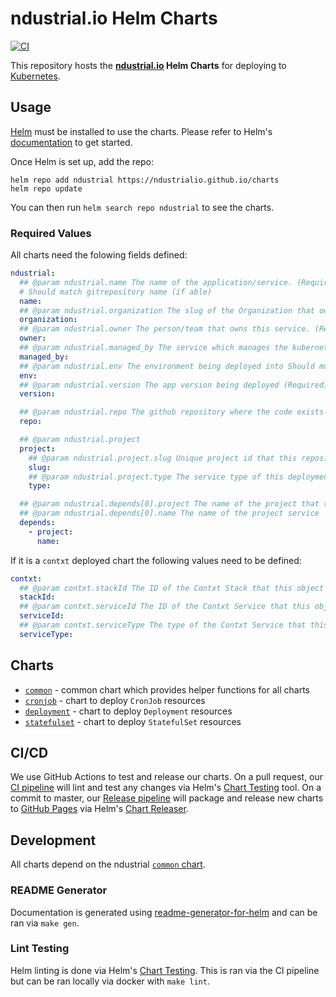 # ndustrial.io Helm Charts

[![CI](https://github.com/ndustrialio/charts/workflows/CI/badge.svg)](https://github.com/ndustrialio/charts/actions?query=workflow%3ACI)

This repository hosts the **[ndustrial.io](https://ndustrial.io) Helm Charts** for deploying to [Kubernetes](https://kubernetes.io/).

## Usage

[Helm](https://helm.sh) must be installed to use the charts.
Please refer to Helm's [documentation](https://helm.sh/docs/) to get started.

Once Helm is set up, add the repo:

```console
helm repo add ndustrial https://ndustrialio.github.io/charts
helm repo update
```

You can then run `helm search repo ndustrial` to see the charts.

### Required Values

All charts need the folowing fields defined:

```yaml
ndustrial:
  ## @param ndustrial.name The name of the application/service. (Required)
  # Should match gitrepository name (if able)
  name:
  ## @param ndustrial.organization The slug of the Organization that owns the application (Required)
  organization:
  ## @param ndustrial.owner The person/team that owns this service. (Required)
  owner:
  ## @param ndustrial.managed_by The service which manages the kubernetes object Should most likely be one of: helm, contxt, fleet. (Required)
  managed_by:
  ## @param ndustrial.env The environment being deployed into Should most likely be one of: dev, staging, prod, or qa. (Required)
  env:
  ## @param ndustrial.version The app version being deployed (Required)
  version:

  ## @param ndustrial.repo The github repository where the code exists (populated by CI/CD)
  repo:

  ## @param ndustrial.project
  project:
    ## @param ndustrial.project.slug Unique project id that this repository belongs too (Required)
    slug:
    ## @param ndustrial.project.type The service type of this deployment (api, database, backend, frontend, etl, etc...) (Required)
    type:

  ## @param ndustrial.depends[0].project The name of the project that this service depends on
  ## @param ndustrial.depends[0].name The name of the project service
  depends:
    - project:
      name:
```

If it is a `contxt` deployed chart the following values need to be defined:

```yaml
contxt:
  ## @param contxt.stackId The ID of the Contxt Stack that this object belongs to (if applicable)
  stackId:
  ## @param contxt.serviceId The ID of the Contxt Service that this object belongs to (if applicable)
  serviceId:
  ## @param contxt.serviceType The type of the Contxt Service that this object belongs to (if applicable)
  serviceType:
```

## Charts

- [`common`](ndustrial/common/README.md) - common chart which provides helper functions for all charts
- [`cronjob`](ndustrial/cronjob/README.md) - chart to deploy `CronJob` resources
- [`deployment`](ndustrial/deployment/README.md) - chart to deploy `Deployment` resources
- [`statefulset`](ndustrial/statefulset/README.md) - chart to deploy `StatefulSet` resources

## CI/CD

We use GitHub Actions to test and release our charts. On a pull request, our [CI pipeline](./.github/workflows/ci.yaml) will lint and test any changes via Helm's [Chart Testing](https://github.com/helm/chart-testing#readme) tool. On a commit to master, our [Release pipeline](./.github/workflows/release.yaml) will package and release new charts to [GitHub Pages](https://pages.github.com/) via Helm's [Chart Releaser](https://github.com/helm/chart-releaser#readme).

## Development

All charts depend on the ndustrial [`common` chart](ndustrial/common/README.md).

### README Generator

Documentation is generated using [readme-generator-for-helm](https://github.com/bitnami-labs/readme-generator-for-helm) and can be ran via `make gen`.

### Lint Testing

Helm linting is done via Helm's [Chart Testing](https://github.com/helm/chart-testing#readme). This is ran via the CI pipeline but can be ran locally via docker with `make lint`.
